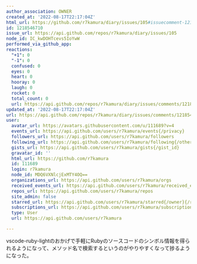 ```yaml
---
author_association: OWNER
created_at: '2022-08-17T22:17:04Z'
html_url: https://github.com/r7kamura/diary/issues/105#issuecomment-1218546710
id: 1218546710
issue_url: https://api.github.com/repos/r7kamura/diary/issues/105
node_id: IC_kwDOHTcevs5IoYwW
performed_via_github_app: 
reactions:
  "+1": 0
  "-1": 0
  confused: 0
  eyes: 0
  heart: 0
  hooray: 0
  laugh: 0
  rocket: 0
  total_count: 0
  url: https://api.github.com/repos/r7kamura/diary/issues/comments/1218546710/reactions
updated_at: '2022-08-17T22:17:04Z'
url: https://api.github.com/repos/r7kamura/diary/issues/comments/1218546710
user:
  avatar_url: https://avatars.githubusercontent.com/u/111689?v=4
  events_url: https://api.github.com/users/r7kamura/events{/privacy}
  followers_url: https://api.github.com/users/r7kamura/followers
  following_url: https://api.github.com/users/r7kamura/following{/other_user}
  gists_url: https://api.github.com/users/r7kamura/gists{/gist_id}
  gravatar_id: ''
  html_url: https://github.com/r7kamura
  id: 111689
  login: r7kamura
  node_id: MDQ6VXNlcjExMTY4OQ==
  organizations_url: https://api.github.com/users/r7kamura/orgs
  received_events_url: https://api.github.com/users/r7kamura/received_events
  repos_url: https://api.github.com/users/r7kamura/repos
  site_admin: false
  starred_url: https://api.github.com/users/r7kamura/starred{/owner}{/repo}
  subscriptions_url: https://api.github.com/users/r7kamura/subscriptions
  type: User
  url: https://api.github.com/users/r7kamura

---
```

vscode-ruby-lightのおかげで手軽にRubyのソースコードのシンボル情報を得られるようになって、メソッド名で検索するというのがやりやすくなって捗るようになった。